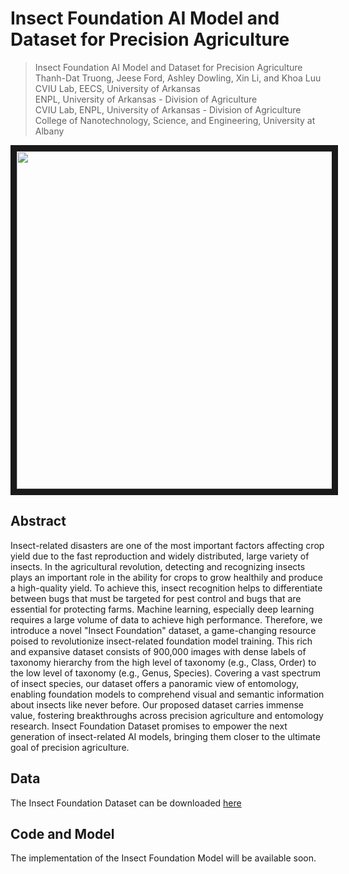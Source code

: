 # Insect Foundation AI Model and Dataset for Precision Agriculture

> Insect Foundation AI Model and Dataset for Precision Agriculture<br>
> Thanh-Dat Truong, Jeese Ford, Ashley Dowling, Xin Li, and Khoa Luu<br>
> CVIU Lab, EECS, University of Arkansas<br>
> ENPL, University of Arkansas - Division of Agriculture<br>
> CVIU Lab, ENPL, University of Arkansas - Division of Agriculture<br>
> College of Nanotechnology, Science, and Engineering, University at Albany<br>

<a href="https://youtu.be/fwIAGTgrixs" target="_blank">
 <img src="https://i.ytimg.com/vi/fwIAGTgrixs/maxresdefault.jpg" alt="" width="960" height="540" border="10" />
</a>

## Abstract

Insect-related disasters are one of the most important factors affecting crop yield due to the fast reproduction and widely distributed, 
large variety of insects. In the agricultural revolution, detecting and recognizing insects plays an important role in the ability for crops 
to grow healthily and produce a high-quality yield. To achieve this, insect recognition helps to differentiate between bugs that must be targeted 
for pest control and bugs that are essential for protecting farms. Machine learning, especially deep learning requires a large volume of data to 
achieve high performance. Therefore, we introduce a novel "Insect Foundation" dataset, a game-changing resource poised to revolutionize insect-related 
foundation model training. This rich and expansive dataset consists of 900,000 images with dense labels of taxonomy hierarchy from the high level 
of taxonomy (e.g., Class, Order) to the low level of taxonomy (e.g., Genus, Species). Covering a vast spectrum of insect species, our dataset offers 
a panoramic view of entomology, enabling foundation models to comprehend visual and semantic information about insects like never before. 
Our proposed dataset carries immense value, fostering breakthroughs across precision agriculture and entomology research. Insect Foundation Dataset 
promises to empower the next generation of insect-related AI models, bringing them closer to the ultimate goal of precision agriculture.

## Data

The Insect Foundation Dataset can be downloaded [here](https://uark-cviu.github.io/projects/insect_foundation.html)

## Code and Model

The implementation of the Insect Foundation Model will be available soon.

